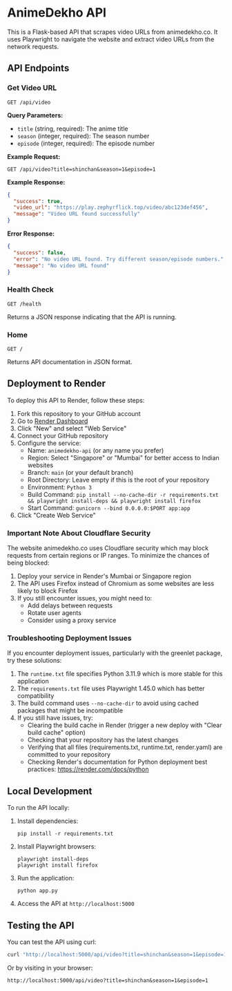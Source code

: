 # AnimeDekho API

This is a Flask-based API that scrapes video URLs from animedekho.co. It uses Playwright to navigate the website and extract video URLs from the network requests.

## API Endpoints

### Get Video URL

```
GET /api/video
```

**Query Parameters:**
- `title` (string, required): The anime title
- `season` (integer, required): The season number
- `episode` (integer, required): The episode number

**Example Request:**
```
GET /api/video?title=shinchan&season=1&episode=1
```

**Example Response:**
```json
{
  "success": true,
  "video_url": "https://play.zephyrflick.top/video/abc123def456",
  "message": "Video URL found successfully"
}
```

**Error Response:**
```json
{
  "success": false,
  "error": "No video URL found. Try different season/episode numbers.",
  "message": "No video URL found"
}
```

### Health Check

```
GET /health
```

Returns a JSON response indicating that the API is running.

### Home

```
GET /
```

Returns API documentation in JSON format.

## Deployment to Render

To deploy this API to Render, follow these steps:

1. Fork this repository to your GitHub account
2. Go to [Render Dashboard](https://dashboard.render.com/)
3. Click "New" and select "Web Service"
4. Connect your GitHub repository
5. Configure the service:
   - Name: `animedekho-api` (or any name you prefer)
   - Region: Select "Singapore" or "Mumbai" for better access to Indian websites
   - Branch: `main` (or your default branch)
   - Root Directory: Leave empty if this is the root of your repository
   - Environment: `Python 3`
   - Build Command: `pip install --no-cache-dir -r requirements.txt && playwright install-deps && playwright install firefox`
   - Start Command: `gunicorn --bind 0.0.0.0:$PORT app:app`
6. Click "Create Web Service"

### Important Note About Cloudflare Security

The website animedekho.co uses Cloudflare security which may block requests from certain regions or IP ranges. To minimize the chances of being blocked:

1. Deploy your service in Render's Mumbai or Singapore region
2. The API uses Firefox instead of Chromium as some websites are less likely to block Firefox
3. If you still encounter issues, you might need to:
   - Add delays between requests
   - Rotate user agents
   - Consider using a proxy service

### Troubleshooting Deployment Issues

If you encounter deployment issues, particularly with the greenlet package, try these solutions:

1. The `runtime.txt` file specifies Python 3.11.9 which is more stable for this application
2. The `requirements.txt` file uses Playwright 1.45.0 which has better compatibility
3. The build command uses `--no-cache-dir` to avoid using cached packages that might be incompatible
4. If you still have issues, try:
   - Clearing the build cache in Render (trigger a new deploy with "Clear build cache" option)
   - Checking that your repository has the latest changes
   - Verifying that all files (requirements.txt, runtime.txt, render.yaml) are committed to your repository
   - Checking Render's documentation for Python deployment best practices: https://render.com/docs/python

## Local Development

To run the API locally:

1. Install dependencies:
   ```
   pip install -r requirements.txt
   ```

2. Install Playwright browsers:
   ```
   playwright install-deps
   playwright install firefox
   ```

3. Run the application:
   ```
   python app.py
   ```

4. Access the API at `http://localhost:5000`

## Testing the API

You can test the API using curl:

```bash
curl "http://localhost:5000/api/video?title=shinchan&season=1&episode=1"
```

Or by visiting in your browser:
```
http://localhost:5000/api/video?title=shinchan&season=1&episode=1